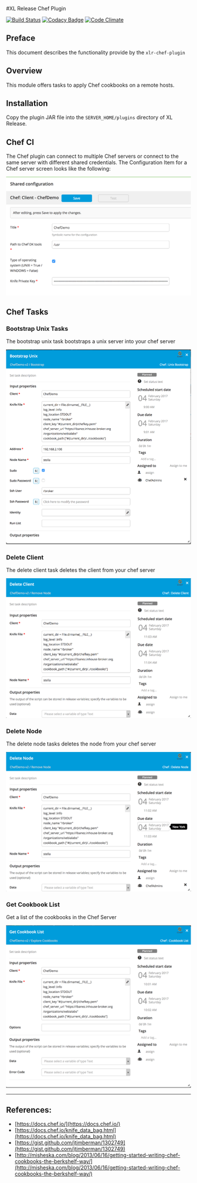 #XL Release Chef Plugin

[![Build Status](https://travis-ci.org/xebialabs-community/xlr-chef-plugin.svg?branch=master)](https://travis-ci.org/xebialabs-community/xlr-chef-plugin)
[![Codacy Badge](https://api.codacy.com/project/badge/Grade/09848434df324f96afd8517e05f4b0c1)](https://www.codacy.com/app/zvercodebender/xlr-chef-plugin?utm_source=github.com&amp;utm_medium=referral&amp;utm_content=xebialabs-community/xlr-chef-plugin&amp;utm_campaign=Badge_Grade)
[![Code Climate](https://codeclimate.com/github/xebialabs-community/xlr-chef-plugin/badges/gpa.svg)](https://codeclimate.com/github/xebialabs-community/xlr-chef-plugin)

## Preface
This document describes the functionality provide by the `xlr-chef-plugin`

## Overview
This module offers tasks to apply Chef cookbooks on a remote hosts.

## Installation
Copy the plugin JAR file into the `SERVER_HOME/plugins` directory of XL Release.

## Chef CI
The Chef plugin can connect to multiple Chef servers or connect to the same server with different shared credentials.  The Configuration Item for a Chef server screen looks like the following:

![ChefSharedConfigurationItem](images/ChefSharedConfigurationItem.png)


## Chef Tasks

### Bootstrap Unix Tasks
The bootstrap unix task bootstraps a unix server into your chef server

![ChefBootstrapUnix](images/ChefBootstrapUnix.png)

### Delete Client
The delete client task deletes the client from your chef server

![ChefDeleteClient](images/ChefDeleteClient.png)

### Delete Node
The delete node tasks deletes the node from your chef server

![ChefDeleteNode](images/ChefDeleteNode.png)

### Get Cookbook List
Get a list of the cookbooks in the Chef Server

![ChefCookbookList](images/ChefCookbookList.png)

---

## References:
* [https://docs.chef.io/](https://docs.chef.io/)
* [https://docs.chef.io/knife_data_bag.html](https://docs.chef.io/knife_data_bag.html)
* [https://gist.github.com/jtimberman/1302749](https://gist.github.com/jtimberman/1302749)
* [http://misheska.com/blog/2013/06/16/getting-started-writing-chef-cookbooks-the-berkshelf-way/](http://misheska.com/blog/2013/06/16/getting-started-writing-chef-cookbooks-the-berkshelf-way/)

